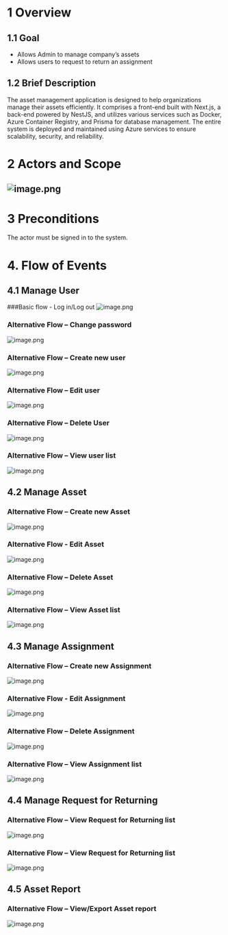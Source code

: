 # 1 Overview

## 1.1 Goal
- Allows Admin to manage company’s assets
- Allows users to request to return an assignment

## 1.2 Brief Description
The asset management application is designed to help organizations manage their assets efficiently. It comprises a front-end built with Next.js, a back-end powered by NestJS, and utilizes various services such as Docker, Azure Container Registry, and Prisma for database management. The entire system is deployed and maintained using Azure services to ensure scalability, security, and reliability.

# 2 Actors and Scope

## ![image.png](/.attachments/image-e1a4b704-651d-4aa0-8686-16afb64ca1aa.png)

# 3 Preconditions
The actor must be signed in to the system.

# 4. Flow of Events

## 4.1 Manage User
###Basic flow - Log in/Log out
![image.png](/.attachments/image-0eb3c01e-21d0-4526-8f64-eb7408385207.png)


### Alternative Flow – Change password
![image.png](/.attachments/image-8b269e81-27bb-46a8-bf06-cc9a520c070e.png)


### Alternative Flow – Create new user
![image.png](/.attachments/image-73ca68fc-63eb-4a2a-bb8f-8c17ad59cc91.png)

### Alternative Flow – Edit user
![image.png](/.attachments/image-d9a47492-490b-46a3-936a-4c246e53e58f.png)

### Alternative Flow – Delete User
![image.png](/.attachments/image-2a803716-c8ad-41db-af77-12c21d498d6d.png)

### Alternative Flow – View user list
![image.png](/.attachments/image-a460fbf4-4466-4ede-92ac-1c014fd45d94.png)

## 4.2 Manage Asset

### Alternative Flow – Create new Asset
![image.png](/.attachments/image-e79b6273-125a-4cf3-a2c8-9870cda91dc4.png)

### Alternative Flow - Edit Asset
![image.png](/.attachments/image-a8b7d0c2-86e6-44a7-af29-3266adedb973.png)

### Alternative Flow – Delete Asset
![image.png](/.attachments/image-21fab5f0-3032-48a3-b6af-bb83099e8bc6.png)

### Alternative Flow – View Asset list
![image.png](/.attachments/image-25baa2da-35c0-46d9-bd10-00a9c15a1da8.png)

## 4.3 Manage Assignment

### Alternative Flow – Create new Assignment
![image.png](/.attachments/image-99f2ab8d-462d-44f6-9f37-c0a6a59588c8.png)

### Alternative Flow - Edit Assignment
![image.png](/.attachments/image-f2ee332f-d5b0-48d6-95dc-8268addd8c51.png)

### Alternative Flow – Delete Assignment
![image.png](/.attachments/image-926026a6-4a92-4aef-a765-ca233ef49145.png)


### Alternative Flow – View Assignment list
![image.png](/.attachments/image-03fb41a2-3102-4038-b7e8-6167aab03875.png)

## 4.4 Manage Request for Returning
### Alternative Flow – View Request for Returning list
![image.png](/.attachments/image-92de5d64-8ee4-4e57-bfc1-6c2057cfeda0.png)


### Alternative Flow – View Request for Returning list
![image.png](/.attachments/image-b8739fb3-dd9e-43b2-851e-a7a3ebad4084.png)

## 4.5 Asset Report
### Alternative Flow – View/Export Asset report
![image.png](/.attachments/image-29cc2b8c-6939-43d5-a8d6-0ddb33684161.png)
